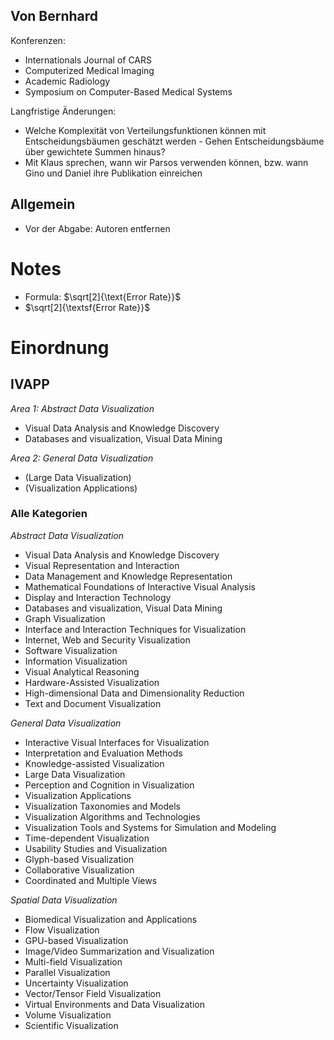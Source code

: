 ## Von Bernhard
Konferenzen:

- Internationals Journal of CARS
- Computerized Medical Imaging
- Academic Radiology
- Symposium on Computer-Based Medical Systems

Langfristige Änderungen:

- Welche Komplexität von Verteilungsfunktionen können mit Entscheidungsbäumen geschätzt werden - Gehen Entscheidungsbäume über gewichtete Summen hinaus?
- Mit Klaus sprechen, wann wir Parsos verwenden können, bzw. wann Gino und Daniel ihre Publikation einreichen

## Allgemein
- Vor der Abgabe: Autoren entfernen

# Notes
- Formula: $\sqrt[2]{\text{Error Rate}}$
- $\sqrt[2]{\textsf{Error Rate}}$

# Einordnung

## IVAPP

_Area 1: Abstract Data Visualization_

- Visual Data Analysis and Knowledge Discovery
- Databases and visualization, Visual Data Mining

_Area 2: General Data Visualization_

- (Large Data Visualization)
- (Visualization Applications)

### Alle Kategorien

_Abstract Data Visualization_

- Visual Data Analysis and Knowledge Discovery
- Visual Representation and Interaction
- Data Management and Knowledge Representation
- Mathematical Foundations of Interactive Visual Analysis
- Display and Interaction Technology
- Databases and visualization, Visual Data Mining
- Graph Visualization
- Interface and Interaction Techniques for Visualization
- Internet, Web and Security Visualization
- Software Visualization
- Information Visualization
- Visual Analytical Reasoning
- Hardware-Assisted Visualization
- High-dimensional Data and Dimensionality Reduction
- Text and Document Visualization

_General Data Visualization_

- Interactive Visual Interfaces for Visualization
- Interpretation and Evaluation Methods
- Knowledge-assisted Visualization
- Large Data Visualization
- Perception and Cognition in Visualization
- Visualization Applications
- Visualization Taxonomies and Models
- Visualization Algorithms and Technologies
- Visualization Tools and Systems for Simulation and Modeling
- Time-dependent Visualization
- Usability Studies and Visualization
- Glyph-based Visualization
- Collaborative Visualization
- Coordinated and Multiple Views

_Spatial Data Visualization_

- Biomedical Visualization and Applications
- Flow Visualization
- GPU-based Visualization
- Image/Video Summarization and Visualization
- Multi-field Visualization
- Parallel Visualization
- Uncertainty Visualization
- Vector/Tensor Field Visualization
- Virtual Environments and Data Visualization
- Volume Visualization
- Scientific Visualization